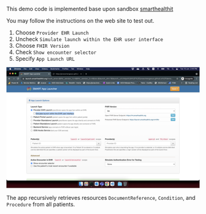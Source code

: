 This demo code is implemented base upon sandbox [smarthealthit](https://launch.smarthealthit.org/?auth_error=&fhir_version_1=r4&fhir_version_2=r4&iss=&launch_ehr=1&launch_url=https%3A%2F%2Fepic-2.jonascheng1.repl.co%2Flaunch.html&patient=aa0b29d0-6916-4fb7-85f0-6e42370dd5fa&prov_skip_auth=1&prov_skip_login=1&provider=e443ac58-8ece-4385-8d55-775c1b8f3a37&pt_skip_auth=1&public_key=&sb=&sde=&select_encounter=1&sim_ehr=0&token_lifetime=15&user_pt=)

You may follow the instructions on the web site to test out.
1. Choose `Provider EHR Launch`
2. Uncheck `Simulate launch within the EHR user interface`
3. Choose `FHIR Version`
4. Check `Show encounter selector`
5. Specify `App Launch URL`

![smart-app-launcher](../smart-app-launcher.png)

The app recursively retrieves resources `DocumentReference`, `Condition`, and `Procedure` from all patients.
